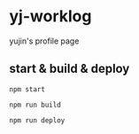 # yj-worklog
yujin's profile page

## start & build & deploy

`npm start`

`npm run build`

`npm run deploy`
